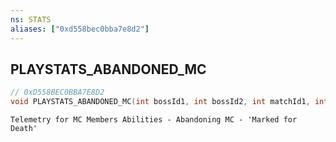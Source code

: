 ```yaml
---
ns: STATS
aliases: ["0xd558bec0bba7e8d2"]
---
```

## PLAYSTATS_ABANDONED_MC

```c
// 0xD558BEC0BBA7E8D2
void PLAYSTATS_ABANDONED_MC(int bossId1, int bossId2, int matchId1, int matchId2, int abandonedMc);
```

```
Telemetry for MC Members Abilities - Abandoning MC - 'Marked for Death'
```
